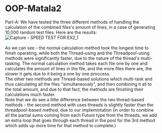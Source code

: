 # OOP-Matala2

Part-A:
We have tested the three different methods of handling the calculation of the combined files's amount of lines, in a case of generating 10,000 random text files.
Here are the results: </br>
![Capture - SPEED TEST FOR EX2_1](https://user-images.githubusercontent.com/118377261/211208636-fa4857bd-858c-48dc-b184-3203e259cc70.PNG)
</br>
</br>
As we can see - the normal calculation method took the longest time to finish oparating, while both the Thread-using and the Threadpool-using methods were significantly faster, due to the nature of the thread's multi-tasking.
The normal calculation method takes  each file one by one and calculates the amount of lines in the file, and the more files there are, the slower it gets due to it being a one by one proccess. </br>
The other two methods are Thread-based solutions which multi-task and thus calculating all the files "simultaneously", and then combining it all to the total amount, and due to that fact, the methods are finishing their calculations much faster.
</br> Note that we do see a little difference between the two thread-based methods - the second method with uses threads is slightly faster than the threadpool-based method, due to our implemintation (in order to combine all the partial sums coming from each Future type from the threads, we add an extra loop that goes through each thread in the pool for the 3rd method which adds up more time for that method to complete.)
